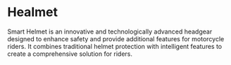 # Healmet
 Smart Helmet is an innovative and technologically advanced headgear designed to enhance safety and provide additional features for motorcycle riders. It combines traditional helmet protection with intelligent features to create a comprehensive solution for riders.
